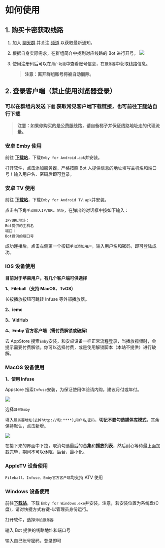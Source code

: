 # 如何使用

## 1. 购买卡密获取线路

1. 加入 [聊天群](https://t.me/mooguu_group) 并关注 [频道](https://t.me/mooguu_channel) 以获取最新通知。
2. 根据自身实际需求，在群组简介中找到对应线路的 Bot 进行开号。
   ![](https://img.051226.xyz/file/f89141411f930ed2cfb57.png)

3. 使用注册码后可以在`用户功能`中查看账号信息，在`服务器`中获取线路信息。
   > **注意：离开群组账号将被自动删除。**

## 2. 登录客户端（禁止使用浏览器登录）

### 可以在群组内发送 `下载` 获取常见客户端下载链接，也可前往[下载站](https://download.mooguu.xyz/软件下载)自行下载

> **注意：如果你购买的是公费服线路，请自备梯子并保证线路地址走的代理流量。**

### **安卓 Emby 使用**

前往 [**下载站**](https://download.mooguu.xyz/软件下载)，下载`Emby for Android.apk`并安装。

打开软件，点击添加服务器，严格按照 Bot 人提供信息的地址填写主机名和端口号！输入用户名、密码后即可登录。

### **安卓 TV 使用**

前往 [**下载站**](https://download.mooguu.xyz/软件下载)，下载`Emby for Android TV.apk`并安装。

点击右下角`手动输入IP/URL 地址`，在弹出的对话框中按如下输入：

```
IP/URL地址：
Bot提供的主机名
端口：
Bot提供的端口号
```

成功连接后，点击左侧第一个按钮`手动添加用户`，输入用户名和密码，即可登陆成功。

### **IOS 设备使用**

**目前对于苹果用户，有几个客户端可供选择**

**1、Fileball（支持 MacOS、TvOS）**

长按播放按钮可跳转 Infuse 等外部播放器。

**2、iemc**

**3、VidHub**

**4、Emby 官方客户端（需付费解锁或破解）**

去 AppStore 搜索`Emby`安装，和安卓设备一样正常流程登录，当播放视频时，会提示需要付费解锁。你可以选择付费，或是使用解锁脚本（本站不提供）进行破解。

### **MacOS 设备使用**

**1、使用 Infuse**

Appstore 搜索`Infuse`安装，为保证使用体验请内购，建议月付或年付。

![](https://s2.loli.net/2023/04/28/BUmFEQxakgNDufp.png)

选择`其他Emby`

填入`服务器地址(去掉http://和:****)`,`用户名`,`密码`，**切记不要勾选媒体库模式**，其余保持默认，点击新增。

![](https://s2.loli.net/2023/04/28/bkNs6h8A9aYyrlP.png)

在接下来的界面中下拉，取消勾选最后的**合集**和**播放列表**，然后耐心等待最上面加载完毕，期间不可以休眠，后台，最小化。

### **AppleTV 设备使用**

`Fileball、Infuse、Emby官方客户端`均支持 ATV 使用

### **Windows 设备使用**

前往[**下载站**](https://download.mooguu.xyz/软件下载)，下载 `Emby for Windows.exe`并安装，注意，若安装位置为系统盘(C 盘)，请对快捷方式右键-以管理员身份运行。

打开软件，选择`添加服务器`

输入 Bot 提供的线路地址和端口号

输入自己账号密码，登录即可
